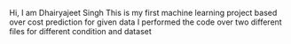 Hi, I am Dhairyajeet Singh 
This is my first machine learning project based over cost prediction for given data
I performed the code over two different files for different condition and dataset
